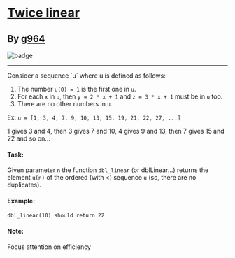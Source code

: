 # [Twice linear](https://www.codewars.com/kata/5672682212c8ecf83e000050)
## By [g964](https://www.codewars.com/users/g964)
![badge](https://www.codewars.com/users/csantosr/badges/small)
<hr/>
Consider a sequence `u` where u is defined as follows:

1. The number `u(0) = 1` is the first one in `u`.
2. For each `x` in `u`, then `y = 2 * x + 1` and `z = 3 * x + 1` must be in `u` too.
3. There are no other numbers in `u`.

Ex: 
`u = [1, 3, 4, 7, 9, 10, 13, 15, 19, 21, 22, 27, ...]`

1 gives 3 and 4, then 3 gives 7 and 10, 4 gives 9 and 13, then 7 gives 15 and 22 and so on...

#### Task: 
Given parameter `n` the function `dbl_linear` (or dblLinear...) returns the element `u(n)` of 
the ordered (with <) sequence `u` (so, there are no duplicates).

#### Example:
`dbl_linear(10) should return 22`

#### Note:
Focus attention on efficiency
